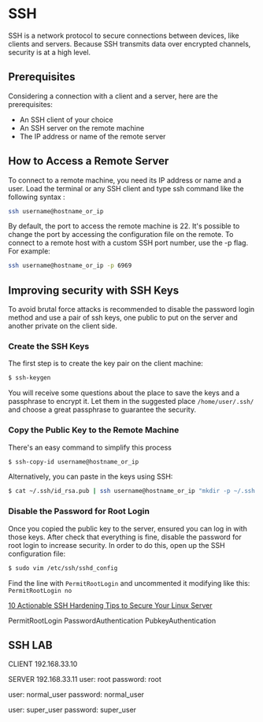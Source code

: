 # SSH
SSH is a network protocol to secure connections between devices, like clients and servers. Because SSH transmits data over encrypted channels, security is at a high level. 
## Prerequisites
Considering a connection with a client and a server, here are the prerequisites:
- An SSH client of your choice
- An SSH server on the remote machine
- The IP address or name of the remote server
## How to Access a Remote Server
To connect to a remote machine, you need its IP address or name and a user. Load the terminal or any SSH client and type ssh command like the following syntax :
```bash
ssh username@hostname_or_ip
```
By default, the port to access the remote machine is 22. It's possible to change the port by accessing the configuration file on the remote. To connect to a remote host with a custom SSH port number, use the -p flag. For example:
```bash
ssh username@hostname_or_ip -p 6969
```
## Improving security with SSH Keys
To avoid brutal force attacks is recommended to disable the password login method and use a pair of ssh keys, one public to put on the server and another private on the client side.
### Create the SSH Keys
The first step is to create the key pair on the client machine:
```bash
$ ssh-keygen
```
You will receive some questions about the place to save the keys and a passphrase to encrypt it. Let them in the suggested place `/home/user/.ssh/` and choose a great passphrase to guarantee the security.
### Copy the Public Key to the Remote Machine
There's an easy command to simplify this process
```bash
$ ssh-copy-id username@hostname_or_ip
```
Alternatively, you can paste in the keys using SSH:
```bash
$ cat ~/.ssh/id_rsa.pub | ssh username@hostname_or_ip "mkdir -p ~/.ssh && chmod 700 ~/.ssh && cat >>  ~/.ssh/authorized_keys"
```
### Disable the Password for Root Login
Once you copied the public key to the server, ensured you can log in with those keys. After check that everything is fine, disable the password for root login to increase security. In order to do this, open up the SSH configuration file:
```bash
$ sudo vim /etc/ssh/sshd_config
```
Find the line with `PermitRootLogin` and uncommented it modifying  like this: `PermitRootLogin no`

[10 Actionable SSH Hardening Tips to Secure Your Linux Server](https://linuxhandbook.com/ssh-hardening-tips/)

PermitRootLogin
PasswordAuthentication
PubkeyAuthentication
## SSH LAB
CLIENT
192.168.33.10

SERVER
192.168.33.11
user: root 
password: root

user: normal_user
password: normal_user

user: super_user
password: super_user



